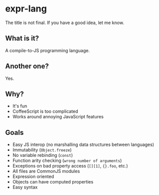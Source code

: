 # expr-lang

The title is not final. If you have a good idea, let me know.

## What is it?

A compile-to-JS programming language.

## Another one?

Yes.

## Why?

- It's fun
- CoffeeScript is too complicated
- Works around annoying JavaScript features

## Goals

- Easy JS interop (no marshalling data structures between languages)
- Immutability (`Object.freeze`)
- No variable rebinding (`const`)
- Function arity checking (`wrong number of arguments`)
- Exceptions on bad property access (`[][1]`, `{}.foo`, etc.)
- All files are CommonJS modules
- Expression oriented
- Objects can have computed properties
- Easy syntax
